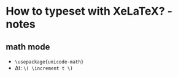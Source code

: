 # How to typeset with XeLaTeX? - notes

## math mode
 - `\usepackage{unicode-math}`
 - Δt: `\( \increment t \)`